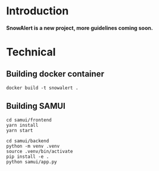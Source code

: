 # Introduction

#### SnowAlert is a new project, more guidelines coming soon.

# Technical

## Building docker container

~~~
docker build -t snowalert .
~~~

## Building SAMUI

~~~
cd samui/frontend
yarn install
yarn start
~~~

~~~
cd samui/backend
python -m venv .venv
source .venv/bin/activate
pip install -e .
python samui/app.py
~~~
